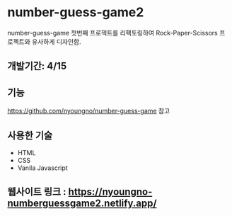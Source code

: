 # number-guess-game2

number-guess-game 첫번째 프로젝트를 리팩토링하여 Rock-Paper-Scissors 프로젝트와 유사하게 디자인함.

## 개발기간: 4/15


## 기능
<https://github.com/nyoungno/number-guess-game> 참고

## 사용한 기술
* HTML
* CSS
* Vanila Javascript

## 웹사이트 링크 : <https://nyoungno-numberguessgame2.netlify.app/>